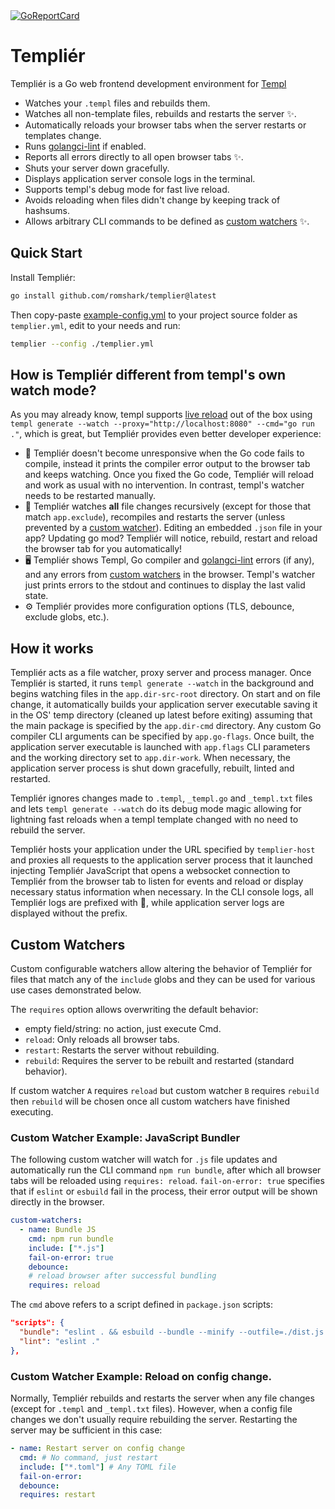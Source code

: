 <a href="https://goreportcard.com/report/github.com/romshark/templier">
    <img src="https://goreportcard.com/badge/github.com/romshark/templier" alt="GoReportCard">
</a>

# Templiér

Templiér is a Go web frontend development environment for
[Templ](https://github.com/a-h/templ)

- Watches your `.templ` files and rebuilds them.
- Watches all non-template files, rebuilds and restarts the server ✨.
- Automatically reloads your browser tabs when the server restarts or templates change.
- Runs [golangci-lint](https://golangci-lint.run/) if enabled.
- Reports all errors directly to all open browser tabs ✨.
- Shuts your server down gracefully.
- Displays application server console logs in the terminal.
- Supports templ's debug mode for fast live reload.
- Avoids reloading when files didn't change by keeping track of hashsums.
- Allows arbitrary CLI commands to be defined as [custom watchers](#custom-watchers) ✨.

## Quick Start

Install Templiér:

```sh
go install github.com/romshark/templier@latest
```

Then copy-paste [example-config.yml](https://github.com/romshark/templier/blob/main/example-config.yml) to your project source folder as `templier.yml`, edit to your needs and run:

```sh
templier --config ./templier.yml
```

## How is Templiér different from templ's own watch mode?

As you may already know, templ supports [live reload](https://templ.guide/commands-and-tools/live-reload)
out of the box using `templ generate --watch --proxy="http://localhost:8080" --cmd="go run ."`,
which is great, but Templiér provides even better developer experience:

- 🥶 Templiér doesn't become unresponsive when the Go code fails to compile,
  instead it prints the compiler error output to the browser tab and keeps watching.
  Once you fixed the Go code, Templiér will reload and work as usual with no intervention.
  In contrast, templ's watcher needs to be restarted manually.
- 📁 Templiér watches **all** file changes recursively
  (except for those that match `app.exclude`), recompiles and restarts the server
  (unless prevented by a [custom watcher](#custom-watchers)).
  Editing an embedded `.json` file in your app?
  Updating go mod? Templiér will notice, rebuild, restart and reload the browser
  tab for you automatically!
- 🖥️ Templiér shows Templ, Go compiler and [golangci-lint](https://golangci-lint.run/)
  errors (if any), and any errors from [custom watchers](#custom-watchers) in the browser.
  Templ's watcher just prints errors to the stdout and continues to display
  the last valid state.
- ⚙️ Templiér provides more configuration options (TLS, debounce, exclude globs, etc.).

## How it works

Templiér acts as a file watcher, proxy server and process manager.
Once Templiér is started, it runs `templ generate --watch` in the background and begins
watching files in the `app.dir-src-root` directory.
On start and on file change, it automatically builds your application server executable
saving it in the OS' temp directory (cleaned up latest before exiting) assuming that
the main package is specified by the `app.dir-cmd` directory. Any custom Go compiler
CLI arguments can be specified by `app.go-flags`. Once built, the application server
executable is launched with `app.flags` CLI parameters and the working directory
set to `app.dir-work`. When necessary, the application server process is shut down
gracefully, rebuilt, linted and restarted.

Templiér ignores changes made to `.templ`, `_templ.go` and `_templ.txt` files and lets
`templ generate --watch` do its debug mode magic allowing for lightning fast reloads
when a templ template changed with no need to rebuild the server.

Templiér hosts your application under the URL specified by `templier-host` and proxies
all requests to the application server process that it launched injecting Templiér
JavaScript that opens a websocket connection to Templiér from the browser tab to listen
for events and reload or display necessary status information when necessary.
In the CLI console logs, all Templiér logs are prefixed with 🤖,
while application server logs are displayed without the prefix.

## Custom Watchers

Custom configurable watchers allow altering the behavior of Templiér for files
that match any of the `include` globs and they can be used for various use cases
demonstrated below.

The `requires` option allows overwriting the default behavior:

- empty field/string: no action, just execute Cmd.
- `reload`: Only reloads all browser tabs.
- `restart`: Restarts the server without rebuilding.
- `rebuild`: Requires the server to be rebuilt and restarted (standard behavior).

If custom watcher `A` requires `reload` but custom watcher `B` requires `rebuild` then
`rebuild` will be chosen once all custom watchers have finished executing.

### Custom Watcher Example: JavaScript Bundler

The following custom watcher will watch for `.js` file updates and automatically run
the CLI command `npm run bundle`, after which all browser tabs will be reloaded
using `requires: reload`. `fail-on-error: true` specifies that if `eslint` or `esbuild`
fail in the process, their error output will be shown directly in the browser.

```yaml
custom-watchers:
  - name: Bundle JS
    cmd: npm run bundle
    include: ["*.js"]
    fail-on-error: true
    debounce:
    # reload browser after successful bundling
    requires: reload
```

The `cmd` above refers to a script defined in `package.json` scripts:

```json
"scripts": {
  "bundle": "eslint . && esbuild --bundle --minify --outfile=./dist.js server/js/bundle.js",
  "lint": "eslint ."
},
```

### Custom Watcher Example: Reload on config change.

Normally, Templiér rebuilds and restarts the server when any file changes (except for
`.templ` and `_templ.txt` files). However, when a config file changes we don't usually
require rebuilding the server. Restarting the server may be sufficient in this case:

```yaml
- name: Restart server on config change
  cmd: # No command, just restart
  include: ["*.toml"] # Any TOML file
  fail-on-error:
  debounce:
  requires: restart
```

